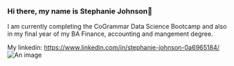 ### Hi there, my name is Stephanie Johnson👋
I am currently completing the CoGrammar Data Science Bootcamp and also in my final year of my BA Finance, accounting and mangement degree.

My linkedin: https://www.linkedin.com/in/stephanie-johnson-0a6965184/
<picture>
 <source media="(prefers-color-scheme: dark)" srcset="https://images.thesaurus.ie.edu/data-science-and-visualization-for-business-header_1">
 <source media="(prefers-color-scheme: light)" srcset="https://images.thesaurus.ie.edu/data-science-and-visualization-for-business-header_1">
 <img alt="An image" src="https://images.thesaurus.ie.edu/data-science-and-visualization-for-business-header_1">
</picture>



<!--
**stephjohn22/stephjohn22** is a ✨ _special_ ✨ repository because its `README.md` (this file) appears on your GitHub profile.

Here are some ideas to get you started:

- 🔭 I’m currently working on ...
- 🌱 I’m currently learning ...
- 👯 I’m looking to collaborate on ...
- 🤔 I’m looking for help with ...
- 💬 Ask me about ...
- 📫 How to reach me: ...
- 😄 Pronouns: ...
- ⚡ Fun fact: ...
-->
